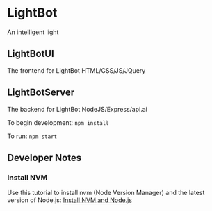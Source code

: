 # LightBot
An intelligent light

## LightBotUI
The frontend for LightBot
HTML/CSS/JS/JQuery

## LightBotServer
The backend for LightBot
NodeJS/Express/api.ai

To begin development: `npm install`

To run: `npm start`

## Developer Notes

### Install NVM
Use this tutorial to install nvm (Node Version Manager) and the latest version of Node.js: [Install NVM and Node.js](http://nodesource.com/blog/installing-node-js-tutorial-using-nvm-on-mac-os-x-and-ubuntu/)


